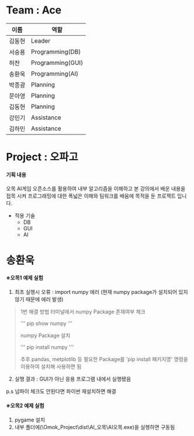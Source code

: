 # Team : Ace
이름 | 역할
--- | --- |
김동현 | Leader |
서숭용 | Programming(DB) |
허찬 | Programming(GUI) |
송환욱 | Programming(AI) |
박종광 | Planning |
문아영 | Planning |
김동현 | Planning |
강민기 | Assistance |
김하민 | Assistance |

# Project : 오파고
#### 기획 내용
오목 AI게임 오픈소스를 활용하여 내부 알고리즘을 이해하고 본 강의에서 배운 내용을 접목 시켜 프로그래밍에 대한 폭넓은 이해와 팀워크를 배움에 목적을 둔 프로젝트 입니다.
* 적용 기술
  * DB
  * GUI
  * AI

# 송환욱
#### ※오목1 예제 실험
1. 최초 실행시 오류 : import numpy 에러 (현재 numpy package가 설치되어 있지 않기 때문에 에러 발생)
> 1번 해결 방법
> 터미널에서 numpy Package 존재여부 체크
> 
> '''
> pip show numpy
> '''
> 
> numpy Package 설치
> 
> '''
> pip install numpy
> '''
> 
> 추후 pandas, metplotlib 등 필요한 Package를
> 'pip install 패키지명' 명령을 이용하여 설치해 사용하면 됨
2. 실행 결과 : GUI가 아닌 응용 프로그램 내에서 실행됐음

p.s 넘파이 체크도 안된다면 파이썬 재설치하면 해결

#### ※오목2 예제 실험
1. pygame 설치
2. 내부 폴더에(\Omok_Project\dist\AI_오목\AI오목.exe)을 실행하면 구동됨
